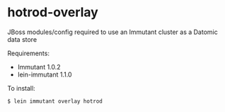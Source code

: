 hotrod-overlay
========================

JBoss modules/config required to use an Immutant cluster as a Datomic data store

Requirements:

- Immutant 1.0.2
- lein-immutant 1.1.0

To install:

    $ lein immutant overlay hotrod
